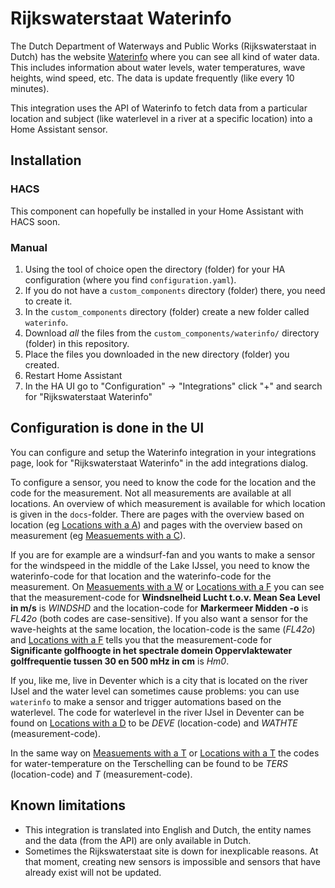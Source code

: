# Rijkswaterstaat Waterinfo #

The Dutch Department of Waterways and Public Works (Rijkswaterstaat in Dutch) has the website [Waterinfo](https://waterinfo.rws.nl/#/nav/publiek) where you can see all kind of water data. This includes information about water levels, water temperatures, wave heights, wind speed, etc.
The data is update frequently (like every 10 minutes).

This integration uses the API of Waterinfo to fetch data from a particular location and subject (like waterlevel in a river at a specific location) into a Home Assistant sensor.

## Installation

### HACS

This component can hopefully be installed in your Home Assistant with HACS soon.

### Manual

1. Using the tool of choice open the directory (folder) for your HA configuration (where you find `configuration.yaml`).
2. If you do not have a `custom_components` directory (folder) there, you need to create it.
3. In the `custom_components` directory (folder) create a new folder called `waterinfo`.
4. Download _all_ the files from the `custom_components/waterinfo/` directory (folder) in this repository.
5. Place the files you downloaded in the new directory (folder) you created.
6. Restart Home Assistant
7. In the HA UI go to "Configuration" -> "Integrations" click "+" and search for "Rijkswaterstaat Waterinfo"

## Configuration is done in the UI

You can configure and setup the Waterinfo integration in your integrations page, look for "Rijkswaterstaat Waterinfo" in the add integrations dialog.

To configure a sensor, you need to know the code for the location and the code for the measurement. Not all measurements are available at all locations. An overview of which measurement is available for which location is given in the `docs`-folder. There are pages with the overview based on location (eg [Locations with a A](docs/location_A.md)) and pages with the overview based on measurement (eg [Measuements with a C](docs/measurement_C.md)).

If you are for example are a windsurf-fan and you wants to make a sensor for the windspeed in the middle of the Lake IJssel, you need to know the waterinfo-code for that location and the waterinfo-code for the measurement.
On [Measuements with a W](docs/measurement_W.md#windsnelheid-lucht-tov-mean-sea-level-in-ms) or [Locations with a F](docs/location_F.md#markermeer-midden--o) you can see that the measurement-code for **Windsnelheid Lucht t.o.v. Mean Sea Level in m/s** is _WINDSHD_ and the location-code for **Markermeer Midden -o** is _FL42o_ (both codes are case-sensitive). If you also want a sensor for the wave-heights at the same location, the location-code is the same (_FL42o_) and [Locations with a F](docs/location_F.md#markermeer-midden--o) tells you that the measurement-code for **Significante golfhoogte in het spectrale domein Oppervlaktewater golffrequentie tussen 30 en 500 mHz in cm** is _Hm0_.

If you, like me, live in Deventer which is a city that is located on the river IJsel and the water level can sometimes cause problems: you can use `waterinfo` to make a sensor and trigger automations based on the waterlevel. The code for waterlevel in the river IJsel in Deventer can be found on [Locations with a D](docs/location_D#Deventer.md) to be _DEVE_ (location-code) and _WATHTE_ (measurement-code).

In the same way on [Measuements with a T](docs/measurement_T#temperatuur-oppervlaktewater-oc.md) or [Locations with a T](docs/location_T#terschelling-noordzee.md) the codes for water-temperature on the Terschelling can be found to be _TERS_ (location-code) and _T_ (measurement-code).

## Known limitations

 - This integration is translated into English and Dutch, the entity names and the data (from the API) are only available in Dutch.
 - Sometimes the Rijkswaterstaat site is down for inexplicable reasons. At that moment, creating new sensors is impossible and sensors that have already exist will not be updated.